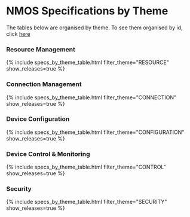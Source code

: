 # NMOS Specifications by Theme

The tables below are organised by theme. To see them organised by id, click [here](index.html)

### Resource Management

{% include specs_by_theme_table.html filter_theme="RESOURCE" show_releases=true %}

### Connection Management

{% include specs_by_theme_table.html filter_theme="CONNECTION" show_releases=true %}

### Device Configuration

{% include specs_by_theme_table.html filter_theme="CONFIGURATION" show_releases=true %}

### Device Control & Monitoring

{% include specs_by_theme_table.html filter_theme="CONTROL" show_releases=true %}

### Security

{% include specs_by_theme_table.html filter_theme="SECURITY" show_releases=true %}
